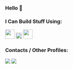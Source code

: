 ### Hello 👋

### I Can Build Stuff Using:
<img width="30" src="https://upload.wikimedia.org/wikipedia/commons/0/05/Go_Logo_Blue.svg"></img>
<img width="20" src="https://upload.wikimedia.org/wikipedia/commons/f/f5/Typescript.svg"></img>
<img width="30" src="https://upload.wikimedia.org/wikipedia/commons/2/20/Rustacean-orig-noshadow.svg"></img>

### Contacts / Other Profiles:
<a href="https://www.linkedin.com/in/daniel-rahmanto"><img src="https://img.shields.io/badge/linkedin-%230077B5.svg?style=for-the-badge&logo=linkedin&logoColor=white"></a> 
<a href="mailto: daniel.rahmanto@gmail.com"><img src="https://img.shields.io/badge/Gmail-D14836?style=for-the-badge&logo=gmail&logoColor=white"></a>
